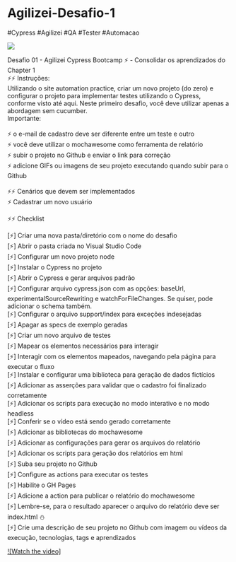 # Agilizei-Desafio-1 
#Cypress #Agilizei #QA #Tester #Automacao

<img src="https://media.giphy.com/media/3o72F7RrTPW6jymXew/giphy.gif" />

Desafio 01 - Agilizei Cypress Bootcamp ⚡️ - Consolidar os aprendizados do Chapter 1
<br>
⚡️⚡️ Instruções:
<br>
Utilizando o site automation practice, criar um novo projeto (do zero) e configurar o projeto para implementar testes utilizando o Cypress, conforme visto até aqui. Neste primeiro desafio, você deve utilizar apenas a abordagem sem cucumber. 
<br>
Importante:<br>
<br>
⚡️ o e-mail de cadastro deve ser diferente entre um teste e outro<br>
⚡️ você deve utilizar o mochawesome como ferramenta de relatório<br>
⚡️ subir o projeto no Github e enviar o link para correção<br>
⚡️ adicione GIFs ou imagens de seu projeto executando quando subir para o Github<br>
<br>
⚡️⚡️ Cenários que devem ser implementados<br>
⚡️ Cadastrar um novo usuário<br>

⚡️⚡️ Checklist

[⚡️] Criar uma nova pasta/diretório com o nome do desafio <br>
[⚡️] Abrir o pasta criada no Visual Studio Code <br>
[⚡️] Configurar um novo projeto node <br>
[⚡️] Instalar o Cypress no projeto <br>
[⚡️] Abrir o Cypress e gerar arquivos padrão <br>
[⚡️] Configurar arquivo cypress.json com as opções: baseUrl, experimentalSourceRewriting e watchForFileChanges. Se quiser, pode adicionar o schema também. <br>
[⚡️] Configurar o arquivo support/index para exceções indesejadas <br>
[⚡️] Apagar as specs de exemplo geradas <br>
[⚡️] Criar um novo arquivo de testes <br>
[⚡️] Mapear os elementos necessários para interagir <br>
[⚡️] Interagir com os elementos mapeados, navegando pela página para executar o fluxo <br>
[⚡️] Instalar e configurar uma biblioteca para geração de dados fictícios <br>
[⚡️] Adicionar as asserções para validar que o cadastro foi finalizado corretamente <br>
[⚡️] Adicionar os scripts para execução no modo interativo e no modo headless <br>
[⚡️] Conferir se o vídeo está sendo gerado corretamente <br>
[⚡️] Adicionar as bibliotecas do mochawesome <br>
[⚡️] Adicionar as configurações para gerar os arquivos do relatório <br>
[⚡️] Adicionar os scripts para geração dos relatórios em html <br>
[⚡️] Suba seu projeto no Github <br>
[⚡️] Configure as actions para executar os testes <br>
[⚡️] Habilite o GH Pages <br>
[⚡️] Adicione a action para publicar o relatório do mochawesome <br>
[⚡️] Lembre-se, para o resultado aparecer o arquivo do relatório deve ser index.html ⛄️ <br>
[⚡️] Crie uma descrição de seu projeto no Github com imagem ou vídeos da execução, tecnologias, tags e aprendizados <br>

[![Watch the video]](https://www.canva.com/design/DAEjV_dfXec/AMJ2ugtH-8ZyQyN9cOecqw/watch?utm_content=DAEjV_dfXec&utm_campaign=designshare&utm_medium=link&utm_source=publishsharelink)

